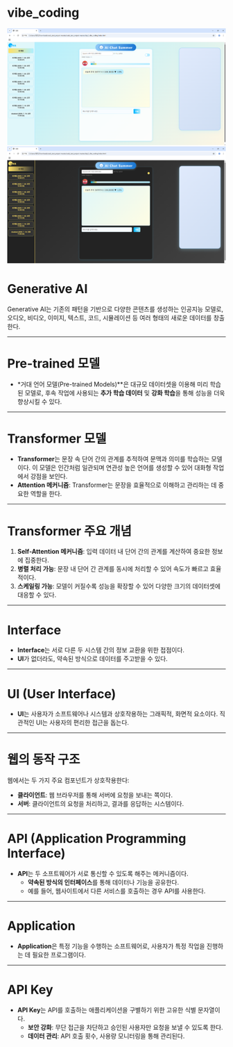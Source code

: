 # vibe_coding
![alt text](images/image.png)
![alt text](images/image1.png)


# Generative AI

Generative AI는 기존의 패턴을 기반으로 다양한 콘텐츠를 생성하는 인공지능 모델로, 오디오, 비디오, 이미지, 텍스트, 코드, 시뮬레이션 등 여러 형태의 새로운 데이터를 창출한다.

---

# Pre-trained 모델

- *거대 언어 모델(Pre-trained Models)**은 대규모 데이터셋을 이용해 미리 학습된 모델로, 후속 작업에 사용되는 **추가 학습 데이터** 및 **강화 학습**을 통해 성능을 더욱 향상시킬 수 있다.

---

# Transformer 모델

- **Transformer**는 문장 속 단어 간의 관계를 추적하여 문맥과 의미를 학습하는 모델이다. 이 모델은 인간처럼 일관되며 연관성 높은 언어를 생성할 수 있어 대화형 작업에서 강점을 보인다.
- **Attention 메커니즘**: Transformer는 문장을 효율적으로 이해하고 관리하는 데 중요한 역할을 한다.

---

# Transformer 주요 개념

1. **Self-Attention 메커니즘**: 입력 데이터 내 단어 간의 관계를 계산하여 중요한 정보에 집중한다.
2. **병렬 처리 가능**: 문장 내 단어 간 관계를 동시에 처리할 수 있어 속도가 빠르고 효율적이다.
3. **스케일링 가능**: 모델이 커질수록 성능을 확장할 수 있어 다양한 크기의 데이터셋에 대응할 수 있다.

---

# Interface

- **Interface**는 서로 다른 두 시스템 간의 정보 교환을 위한 접점이다.
- **UI**가 없더라도, 약속된 방식으로 데이터를 주고받을 수 있다.

---

# UI (User Interface)

- **UI**는 사용자가 소프트웨어나 시스템과 상호작용하는 그래픽적, 화면적 요소이다. 직관적인 UI는 사용자의 편리한 접근을 돕는다.

---

# 웹의 동작 구조

웹에서는 두 가지 주요 컴포넌트가 상호작용한다:

- **클라이언트**: 웹 브라우저를 통해 서버에 요청을 보내는 쪽이다.
- **서버**: 클라이언트의 요청을 처리하고, 결과를 응답하는 시스템이다.

---

# API (Application Programming Interface)

- **API**는 두 소프트웨어가 서로 통신할 수 있도록 해주는 메커니즘이다.
    - **약속된 방식의 인터페이스**를 통해 데이터나 기능을 공유한다.
    - 예를 들어, 웹사이트에서 다른 서비스를 호출하는 경우 API를 사용한다.

---

# Application

- **Application**은 특정 기능을 수행하는 소프트웨어로, 사용자가 특정 작업을 진행하는 데 필요한 프로그램이다.

---

# API Key

- **API Key**는 API를 호출하는 애플리케이션을 구별하기 위한 고유한 식별 문자열이다.
    - **보안 강화**: 무단 접근을 차단하고 승인된 사용자만 요청을 보낼 수 있도록 한다.
    - **데이터 관리**: API 호출 횟수, 사용량 모니터링을 통해 관리된다.